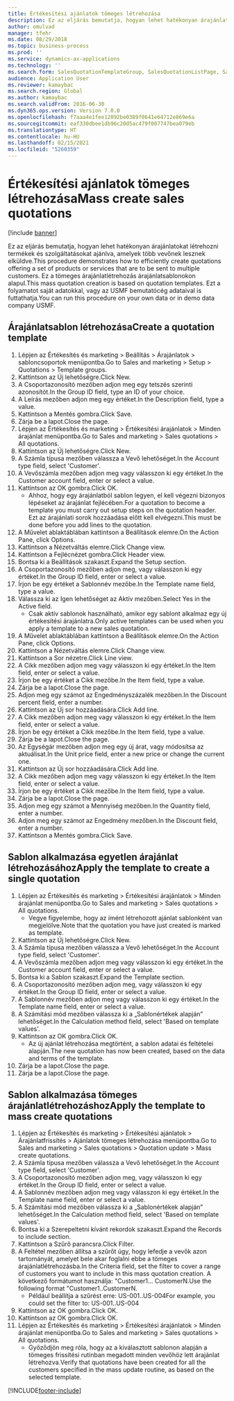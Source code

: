 ```yaml
---
title: Értékesítési ajánlatok tömeges létrehozása
description: Ez az eljárás bemutatja, hogyan lehet hatékonyan árajánlatokat létrehozni termékek és szolgáltatásokat ajánlva, amelyek több vevőnek lesznek elküldve.
author: omulvad
manager: tfehr
ms.date: 08/29/2018
ms.topic: business-process
ms.prod: ''
ms.service: dynamics-ax-applications
ms.technology: ''
ms.search.form: SalesQuotationTemplateGroup, SalesQuotationListPage, SalesCreateQuotation, SalesQuotationTable, SysQueryForm, SalesQuickQuote
audience: Application User
ms.reviewer: kamaybac
ms.search.region: Global
ms.author: kamaybac
ms.search.validFrom: 2016-06-30
ms.dyn365.ops.version: Version 7.0.0
ms.openlocfilehash: f7aaa4e1fee12092be0389f0641e64712e869e6a
ms.sourcegitcommit: eaf330dbee1db96c20d5ac479f007747bea079eb
ms.translationtype: HT
ms.contentlocale: hu-HU
ms.lasthandoff: 02/15/2021
ms.locfileid: "5260359"
---
```

# <a name="mass-create-sales-quotations"></a><span data-ttu-id="a54f0-103">Értékesítési ajánlatok tömeges létrehozása</span><span class="sxs-lookup"><span data-stu-id="a54f0-103">Mass create sales quotations</span></span>

[!include [banner](../../includes/banner.md)]

<span data-ttu-id="a54f0-104">Ez az eljárás bemutatja, hogyan lehet hatékonyan árajánlatokat létrehozni termékek és szolgáltatásokat ajánlva, amelyek több vevőnek lesznek elküldve.</span><span class="sxs-lookup"><span data-stu-id="a54f0-104">This procedure demonstrates how to efficiently create quotations offering a set of products or services that are to be sent to multiple customers.</span></span> <span data-ttu-id="a54f0-105">Ez a tömeges árajánlatlétrehozás árajánlatsablonokon alapul.</span><span class="sxs-lookup"><span data-stu-id="a54f0-105">This mass quotation creation is based on quotation templates.</span></span> <span data-ttu-id="a54f0-106">Ezt a folyamatot saját adatokkal, vagy az USMF bemutatócég adataival is futtathatja.</span><span class="sxs-lookup"><span data-stu-id="a54f0-106">You can run this procedure on your own data or in demo data company USMF.</span></span>


## <a name="create-a-quotation-template"></a><span data-ttu-id="a54f0-107">Árajánlatsablon létrehozása</span><span class="sxs-lookup"><span data-stu-id="a54f0-107">Create a quotation template</span></span>
1. <span data-ttu-id="a54f0-108">Lépjen az Értékesítés és marketing > Beállítás > Árajánlatok > sabloncsoportok menüpontba.</span><span class="sxs-lookup"><span data-stu-id="a54f0-108">Go to Sales and marketing > Setup > Quotations > Template groups.</span></span>
2. <span data-ttu-id="a54f0-109">Kattintson az Új lehetőségre.</span><span class="sxs-lookup"><span data-stu-id="a54f0-109">Click New.</span></span>
3. <span data-ttu-id="a54f0-110">A Csoportazonosító mezőben adjon meg egy tetszés szerinti azonosítót.</span><span class="sxs-lookup"><span data-stu-id="a54f0-110">In the Group ID field, type an ID of your choice.</span></span>
4. <span data-ttu-id="a54f0-111">A Leírás mezőben adjon meg egy értéket.</span><span class="sxs-lookup"><span data-stu-id="a54f0-111">In the Description field, type a value.</span></span>
5. <span data-ttu-id="a54f0-112">Kattintson a Mentés gombra.</span><span class="sxs-lookup"><span data-stu-id="a54f0-112">Click Save.</span></span>
6. <span data-ttu-id="a54f0-113">Zárja be a lapot.</span><span class="sxs-lookup"><span data-stu-id="a54f0-113">Close the page.</span></span>
7. <span data-ttu-id="a54f0-114">Lépjen az Értékesítés és marketing > Értékesítési árajánlatok > Minden árajánlat menüpontba.</span><span class="sxs-lookup"><span data-stu-id="a54f0-114">Go to Sales and marketing > Sales quotations > All quotations.</span></span>
8. <span data-ttu-id="a54f0-115">Kattintson az Új lehetőségre.</span><span class="sxs-lookup"><span data-stu-id="a54f0-115">Click New.</span></span>
9. <span data-ttu-id="a54f0-116">A Számla típusa mezőben válassza a Vevő lehetőséget.</span><span class="sxs-lookup"><span data-stu-id="a54f0-116">In the Account type field, select 'Customer'.</span></span>
10. <span data-ttu-id="a54f0-117">A Vevőszámla mezőben adjon meg vagy válasszon ki egy értéket.</span><span class="sxs-lookup"><span data-stu-id="a54f0-117">In the Customer account field, enter or select a value.</span></span>
11. <span data-ttu-id="a54f0-118">Kattintson az OK gombra.</span><span class="sxs-lookup"><span data-stu-id="a54f0-118">Click OK.</span></span>
    * <span data-ttu-id="a54f0-119">Ahhoz, hogy egy árajánlatból sablon legyen, el kell végezni bizonyos lépéseket az árajánlat fejlécében.</span><span class="sxs-lookup"><span data-stu-id="a54f0-119">For a quotation to become a template you must carry out  setup steps on the quotation header.</span></span> <span data-ttu-id="a54f0-120">Ezt az árajánlati sorok hozzáadása előtt kell elvégezni.</span><span class="sxs-lookup"><span data-stu-id="a54f0-120">This must be done before you add lines to the quotation.</span></span>   
12. <span data-ttu-id="a54f0-121">A Művelet ablaktáblában kattintson a Beállítások elemre.</span><span class="sxs-lookup"><span data-stu-id="a54f0-121">On the Action Pane, click Options.</span></span>
13. <span data-ttu-id="a54f0-122">Kattintson a Nézetváltás elemre.</span><span class="sxs-lookup"><span data-stu-id="a54f0-122">Click Change view.</span></span>
14. <span data-ttu-id="a54f0-123">Kattintson a Fejlécnézet gombra.</span><span class="sxs-lookup"><span data-stu-id="a54f0-123">Click Header view.</span></span>
15. <span data-ttu-id="a54f0-124">Bontsa ki a Beállítások szakaszt.</span><span class="sxs-lookup"><span data-stu-id="a54f0-124">Expand the Setup section.</span></span>
16. <span data-ttu-id="a54f0-125">A Csoportazonosító mezőben adjon meg, vagy válasszon ki egy értéket.</span><span class="sxs-lookup"><span data-stu-id="a54f0-125">In the Group ID field, enter or select a value.</span></span>
17. <span data-ttu-id="a54f0-126">Írjon be egy értéket a Sablonnév mezőbe.</span><span class="sxs-lookup"><span data-stu-id="a54f0-126">In the Template name field, type a value.</span></span>
18. <span data-ttu-id="a54f0-127">Válassza ki az Igen lehetőséget az Aktív mezőben.</span><span class="sxs-lookup"><span data-stu-id="a54f0-127">Select Yes in the Active field.</span></span>
    * <span data-ttu-id="a54f0-128">Csak aktív sablonok használható, amikor egy sablont alkalmaz egy új értékesítési árajánlatra.</span><span class="sxs-lookup"><span data-stu-id="a54f0-128">Only active templates can be used when you apply a template to a new sales quotation.</span></span>  
19. <span data-ttu-id="a54f0-129">A Művelet ablaktáblában kattintson a Beállítások elemre.</span><span class="sxs-lookup"><span data-stu-id="a54f0-129">On the Action Pane, click Options.</span></span>
20. <span data-ttu-id="a54f0-130">Kattintson a Nézetváltás elemre.</span><span class="sxs-lookup"><span data-stu-id="a54f0-130">Click Change view.</span></span>
21. <span data-ttu-id="a54f0-131">Kattintson a Sor nézetre.</span><span class="sxs-lookup"><span data-stu-id="a54f0-131">Click Line view.</span></span>
22. <span data-ttu-id="a54f0-132">A Cikk mezőben adjon meg vagy válasszon ki egy értéket.</span><span class="sxs-lookup"><span data-stu-id="a54f0-132">In the Item field, enter or select a value.</span></span>
23. <span data-ttu-id="a54f0-133">Írjon be egy értéket a Cikk mezőbe.</span><span class="sxs-lookup"><span data-stu-id="a54f0-133">In the Item field, type a value.</span></span>
24. <span data-ttu-id="a54f0-134">Zárja be a lapot.</span><span class="sxs-lookup"><span data-stu-id="a54f0-134">Close the page.</span></span>
25. <span data-ttu-id="a54f0-135">Adjon meg egy számot az Engedményszázalék mezőben.</span><span class="sxs-lookup"><span data-stu-id="a54f0-135">In the Discount percent field, enter a number.</span></span>
26. <span data-ttu-id="a54f0-136">Kattintson az Új sor hozzáadására.</span><span class="sxs-lookup"><span data-stu-id="a54f0-136">Click Add line.</span></span>
27. <span data-ttu-id="a54f0-137">A Cikk mezőben adjon meg vagy válasszon ki egy értéket.</span><span class="sxs-lookup"><span data-stu-id="a54f0-137">In the Item field, enter or select a value.</span></span>
28. <span data-ttu-id="a54f0-138">Írjon be egy értéket a Cikk mezőbe.</span><span class="sxs-lookup"><span data-stu-id="a54f0-138">In the Item field, type a value.</span></span>
29. <span data-ttu-id="a54f0-139">Zárja be a lapot.</span><span class="sxs-lookup"><span data-stu-id="a54f0-139">Close the page.</span></span>
30. <span data-ttu-id="a54f0-140">Az Egységár mezőben adjon meg egy új árat, vagy módosítsa az aktuálisat.</span><span class="sxs-lookup"><span data-stu-id="a54f0-140">In the Unit price field, enter a new price or change the current one.</span></span>
31. <span data-ttu-id="a54f0-141">Kattintson az Új sor hozzáadására.</span><span class="sxs-lookup"><span data-stu-id="a54f0-141">Click Add line.</span></span>
32. <span data-ttu-id="a54f0-142">A Cikk mezőben adjon meg vagy válasszon ki egy értéket.</span><span class="sxs-lookup"><span data-stu-id="a54f0-142">In the Item field, enter or select a value.</span></span>
33. <span data-ttu-id="a54f0-143">Írjon be egy értéket a Cikk mezőbe.</span><span class="sxs-lookup"><span data-stu-id="a54f0-143">In the Item field, type a value.</span></span>
34. <span data-ttu-id="a54f0-144">Zárja be a lapot.</span><span class="sxs-lookup"><span data-stu-id="a54f0-144">Close the page.</span></span>
35. <span data-ttu-id="a54f0-145">Adjon meg egy számot a Mennyiség mezőben.</span><span class="sxs-lookup"><span data-stu-id="a54f0-145">In the Quantity field, enter a number.</span></span>
36. <span data-ttu-id="a54f0-146">Adjon meg egy számot az Engedmény mezőben.</span><span class="sxs-lookup"><span data-stu-id="a54f0-146">In the Discount field, enter a number.</span></span>
37. <span data-ttu-id="a54f0-147">Kattintson a Mentés gombra.</span><span class="sxs-lookup"><span data-stu-id="a54f0-147">Click Save.</span></span>

## <a name="apply-the-template-to-create-a-single-quotation"></a><span data-ttu-id="a54f0-148">Sablon alkalmazása egyetlen árajánlat létrehozásához</span><span class="sxs-lookup"><span data-stu-id="a54f0-148">Apply the template to create a single quotation</span></span>
1. <span data-ttu-id="a54f0-149">Lépjen az Értékesítés és marketing > Értékesítési árajánlatok > Minden árajánlat menüpontba.</span><span class="sxs-lookup"><span data-stu-id="a54f0-149">Go to Sales and marketing > Sales quotations > All quotations.</span></span>
    * <span data-ttu-id="a54f0-150">Vegye figyelembe, hogy az imént létrehozott ajánlat sablonként van megjelölve.</span><span class="sxs-lookup"><span data-stu-id="a54f0-150">Note that the quotation you have just created is marked as template.</span></span>  
2. <span data-ttu-id="a54f0-151">Kattintson az Új lehetőségre.</span><span class="sxs-lookup"><span data-stu-id="a54f0-151">Click New.</span></span>
3. <span data-ttu-id="a54f0-152">A Számla típusa mezőben válassza a Vevő lehetőséget.</span><span class="sxs-lookup"><span data-stu-id="a54f0-152">In the Account type field, select 'Customer'.</span></span>
4. <span data-ttu-id="a54f0-153">A Vevőszámla mezőben adjon meg vagy válasszon ki egy értéket.</span><span class="sxs-lookup"><span data-stu-id="a54f0-153">In the Customer account field, enter or select a value.</span></span>
5. <span data-ttu-id="a54f0-154">Bontsa ki a Sablon szakaszt.</span><span class="sxs-lookup"><span data-stu-id="a54f0-154">Expand the Template section.</span></span>
6. <span data-ttu-id="a54f0-155">A Csoportazonosító mezőben adjon meg, vagy válasszon ki egy értéket.</span><span class="sxs-lookup"><span data-stu-id="a54f0-155">In the Group ID field, enter or select a value.</span></span>
7. <span data-ttu-id="a54f0-156">A Sablonnév mezőben adjon meg vagy válasszon ki egy értéket.</span><span class="sxs-lookup"><span data-stu-id="a54f0-156">In the Template name field, enter or select a value.</span></span>
8. <span data-ttu-id="a54f0-157">A Számítási mód mezőben válassza ki a „Sablonértékek alapján” lehetőséget.</span><span class="sxs-lookup"><span data-stu-id="a54f0-157">In the Calculation method field, select 'Based on template values'.</span></span>
9. <span data-ttu-id="a54f0-158">Kattintson az OK gombra.</span><span class="sxs-lookup"><span data-stu-id="a54f0-158">Click OK.</span></span>
    * <span data-ttu-id="a54f0-159">Az új ajánlat létrehozása megtörtént, a sablon adatai és feltételei alapján.</span><span class="sxs-lookup"><span data-stu-id="a54f0-159">The new quotation has now been created, based on the data and terms of the template.</span></span>  
10. <span data-ttu-id="a54f0-160">Zárja be a lapot.</span><span class="sxs-lookup"><span data-stu-id="a54f0-160">Close the page.</span></span>
11. <span data-ttu-id="a54f0-161">Zárja be a lapot.</span><span class="sxs-lookup"><span data-stu-id="a54f0-161">Close the page.</span></span>

## <a name="apply-the-template-to-mass-create-quotations"></a><span data-ttu-id="a54f0-162">Sablon alkalmazása tömeges árajánlatlétrehozáshoz</span><span class="sxs-lookup"><span data-stu-id="a54f0-162">Apply the template to mass create quotations</span></span>
1. <span data-ttu-id="a54f0-163">Lépjen az Értékesítés és marketing > Értékesítési ajánlatok > Árajánlatfrissítés > Ajánlatok tömeges létrehozása menüpontba.</span><span class="sxs-lookup"><span data-stu-id="a54f0-163">Go to Sales and marketing > Sales quotations > Quotation update > Mass create quotations.</span></span>
2. <span data-ttu-id="a54f0-164">A Számla típusa mezőben válassza a Vevő lehetőséget.</span><span class="sxs-lookup"><span data-stu-id="a54f0-164">In the Account type field, select 'Customer'.</span></span>
3. <span data-ttu-id="a54f0-165">A Csoportazonosító mezőben adjon meg, vagy válasszon ki egy értéket.</span><span class="sxs-lookup"><span data-stu-id="a54f0-165">In the Group ID field, enter or select a value.</span></span>
4. <span data-ttu-id="a54f0-166">A Sablonnév mezőben adjon meg vagy válasszon ki egy értéket.</span><span class="sxs-lookup"><span data-stu-id="a54f0-166">In the Template name field, enter or select a value.</span></span>
5. <span data-ttu-id="a54f0-167">A Számítási mód mezőben válassza ki a „Sablonértékek alapján” lehetőséget.</span><span class="sxs-lookup"><span data-stu-id="a54f0-167">In the Calculation method field, select 'Based on template values'.</span></span>
6. <span data-ttu-id="a54f0-168">Bontsa ki a Szerepeltetni kívánt rekordok szakaszt.</span><span class="sxs-lookup"><span data-stu-id="a54f0-168">Expand the Records to include section.</span></span>
7. <span data-ttu-id="a54f0-169">Kattintson a Szűrő parancsra.</span><span class="sxs-lookup"><span data-stu-id="a54f0-169">Click Filter.</span></span>
8. <span data-ttu-id="a54f0-170">A Feltétel mezőben állítsa a szűrőt úgy, hogy lefedje a vevők azon tartományát, amelyet bele akar foglalni ebbe a tömeges árajánlatlétrehozásba.</span><span class="sxs-lookup"><span data-stu-id="a54f0-170">In the Criteria field, set the filter to cover a range of customers you want to include in this mass quotation creation.</span></span> <span data-ttu-id="a54f0-171">A következő formátumot használja: "Customer1... CustomerN.</span><span class="sxs-lookup"><span data-stu-id="a54f0-171">Use the following format "Customer1..CustomerN.</span></span>
    * <span data-ttu-id="a54f0-172">Például beállítja a szűrést erre: US-001..US-004</span><span class="sxs-lookup"><span data-stu-id="a54f0-172">For example, you could set the filter to: US-001..US-004</span></span>  
9. <span data-ttu-id="a54f0-173">Kattintson az OK gombra.</span><span class="sxs-lookup"><span data-stu-id="a54f0-173">Click OK.</span></span>
10. <span data-ttu-id="a54f0-174">Kattintson az OK gombra.</span><span class="sxs-lookup"><span data-stu-id="a54f0-174">Click OK.</span></span>
11. <span data-ttu-id="a54f0-175">Lépjen az Értékesítés és marketing > Értékesítési árajánlatok > Minden árajánlat menüpontba.</span><span class="sxs-lookup"><span data-stu-id="a54f0-175">Go to Sales and marketing > Sales quotations > All quotations.</span></span>
    * <span data-ttu-id="a54f0-176">Győződjön meg róla, hogy az a kiválasztott sablonon alapján a tömeges frissítési rutinban megadott minden vevőhöz lett árajánlat létrehozva.</span><span class="sxs-lookup"><span data-stu-id="a54f0-176">Verify that quotations have been created for all the customers specified in the mass update routine, as based on the selected template.</span></span>  



[!INCLUDE[footer-include](../../../includes/footer-banner.md)]